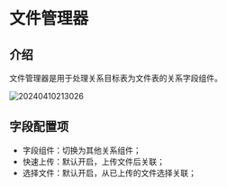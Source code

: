 # 文件管理器

## 介绍

文件管理器是用于处理关系目标表为文件表的关系字段组件。

![20240410213026](https://static-docs.nocobase.com/20240410213026.png)

## 字段配置项

- 字段组件：切换为其他关系组件；
- 快速上传：默认开启，上传文件后关联；
- 选择文件：默认开启，从已上传的文件选择关联；